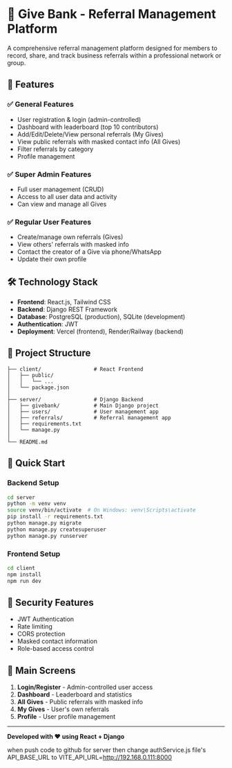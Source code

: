 # 📘 Give Bank - Referral Management Platform

A comprehensive referral management platform designed for members to record, share, and track business referrals within a professional network or group.

## 🚀 Features

### ✅ General Features
- User registration & login (admin-controlled)
- Dashboard with leaderboard (top 10 contributors)
- Add/Edit/Delete/View personal referrals (My Gives)
- View public referrals with masked contact info (All Gives)
- Filter referrals by category
- Profile management

### ✅ Super Admin Features
- Full user management (CRUD)
- Access to all user data and activity
- Can view and manage all Gives

### ✅ Regular User Features
- Create/manage own referrals (Gives)
- View others' referrals with masked info
- Contact the creator of a Give via phone/WhatsApp
- Update their own profile

## 🛠 Technology Stack

- **Frontend**: React.js, Tailwind CSS
- **Backend**: Django REST Framework
- **Database**: PostgreSQL (production), SQLite (development)
- **Authentication**: JWT
- **Deployment**: Vercel (frontend), Render/Railway (backend)

## 📁 Project Structure

```
├── client/                 # React Frontend
│   ├── public/
│   │   └── ...
│   └── package.json
│
├── server/                 # Django Backend
│   ├── givebank/           # Main Django project
│   ├── users/              # User management app
│   ├── referrals/          # Referral management app
│   ├── requirements.txt
│   └── manage.py
│
└── README.md
```

## 🚀 Quick Start

### Backend Setup
```bash
cd server
python -m venv venv
source venv/bin/activate  # On Windows: venv\Scripts\activate
pip install -r requirements.txt
python manage.py migrate
python manage.py createsuperuser
python manage.py runserver
```

### Frontend Setup
```bash
cd client
npm install
npm run dev
```

## 🔐 Security Features

- JWT Authentication
- Rate limiting
- CORS protection
- Masked contact information
- Role-based access control

## 📱 Main Screens

1. **Login/Register** - Admin-controlled user access
2. **Dashboard** - Leaderboard and statistics
3. **All Gives** - Public referrals with masked info
4. **My Gives** - User's own referrals
5. **Profile** - User profile management

---

**Developed with ❤️ using React + Django** 


when push code to github for server then change 
authService.js file's API_BASE_URL to VITE_API_URL=http://192.168.0.111:8000
